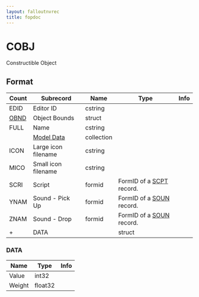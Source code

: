 ```yaml
---
layout: falloutnvrec
title: fopdoc
---
```

COBJ
====

Constructible Object

## Format

Count | Subrecord | Name | Type | Info
------|-------|------|------|-----
 | EDID | Editor ID | cstring |
 | [OBND](Subrecords/OBND.md) | Object Bounds | struct |
 | FULL | Name | cstring |
 | | [Model Data](Subrecords/Model.md) | collection |
 | ICON | Large icon filename | cstring |
 | MICO | Small icon filename | cstring |
 | SCRI | Script | formid | FormID of a [SCPT](SCPT.md) record.
 | YNAM | Sound - Pick Up | formid | FormID of a [SOUN](SOUN.md) record.
 | ZNAM | Sound - Drop | formid | FormID of a [SOUN](SOUN.md) record.
+ | DATA | | struct |
 
### DATA

Name | Type | Info
-----|------|-----
Value | int32 |
Weight | float32 |
 
